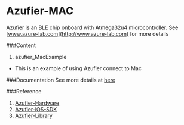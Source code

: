 # Azufier-MAC

Azufier is an BLE chip onboard with Atmega32u4 microcontroller. See [www.azure-lab.com](http://www.azure-lab.com) for more details

###Content
1. azufier_MacExample
 - This is an example of using Azufier connect to Mac


###Documentation
See more details at [here](http://www.azure-lab.com/documentation/index.html)

###Reference
1. [Azufier-Hardware](https://github.com/azurelab/Azufier-Hardware)
2. [Azufier-iOS-SDK](https://github.com/azurelab/Azufier_iOS)
3. [Azufier-Library](https://github.com/azurelab/Azufier-Library)